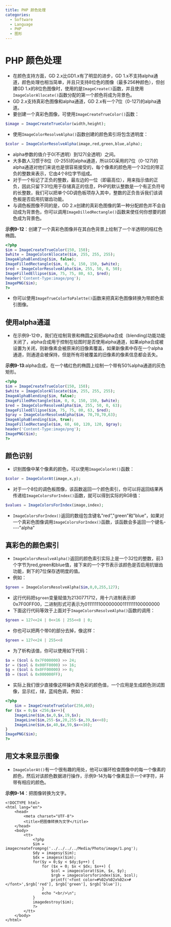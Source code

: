 ```yaml
---
title: PHP 颜色处理
categories:
  - Software
  - Language
  - PHP
  - 图形
---
```

# PHP 颜色处理

- 在颜色支持方面，GD 2.x比GD1.x有了明显的进步，GD 1.x不支持alpha通道，颜色处理也相当简单，并且只支持8位色的图像（最多256种颜色），但创建GD 1.x的8位色图像时，使用的是`ImageCreate()`函数，并且使用`ImageColorAllocate()`函数分配的第一个颜色将成为背景色。
- GD 2.x支持真彩色图像和alpha通道，GD 2.x有一个7位（0-127)的alpha通道。
- 要创建一个真彩色图像，可使用`ImageCreateTrueColor()`函数：

```php
$image = ImageCreateTrueColor(width,height);
```

- 使用`ImageColorResolveAlpha()`函数创建的颜色索引将包含透明度：

```php
$color = ImageColorResolveAlpha(image,red,green,blue,alpha);
```

- alpha参数的值介于0(不透明）到127(全透明）之间。
- 大多数人习惯于8位（0-255)的alpha通道，所以GD采用的7位（0-127)的alpha通道对他们来说也是很容易接受的，每个像素的颜色用一个32位的带正负的整数来表示，它由4个8位字节组成。
- 对于一个标记了正负的整数，最左边的一位（即最高位），用来指示值的正负，因此只留下31位用于存储真正的信息，PHP的默认整数是一个有正负符号的长整数，我们可以把单个GD调色板项存入其中，整数的正负告诉我们该调色板是否启用抗锯齿功能。
- 与调色板图像不同的是，GD 2.x创建的真彩色图像的第一种分配颜色并不会自动成为背景色，你可以调用`ImageDilledRectangle()`函数来使任何你想要的颜色成为背景色。

**示例9-12**：创建了一个真彩色图像并在其白色背景上绘制了一个半透明的桔红色椭圆。

```php
<?php
$im = ImageCreateTrueColor(150, 150);
$white = ImageColorAllocate($im, 255, 255, 255);
ImageAlphaBlending($im, false);
ImageFilledRectangle($im, 0, 0, 150, 150, $white);
$red = ImageColorResolveAlpha($im, 255, 50, 0, 50);
ImageFilledEllipse($im, 75, 75, 80, 63, $red);
header('Content-Type:image/png');
ImagePNG($im);
?>
```

- 你可以使用`ImageTrueColorToPalette()`函数来把真彩色图像转换为带颜色索引图像。

## 使用alpha通道

- 在示例9-12中，我们在绘制背景和椭圆之前把alpha合成（blending)功能功能关闭了，alpha合成用于控制在绘图时是否使用alpha通道，如果alpha合成被设置为关闭，则新像素会被原来的旧像素覆盖，如果新像素中存在一个alpha通道，则通道会被保持，但是所有将被覆盖的旧像素的像素信息都会丢失。

**示例9-13**:alpha合成，在一个橘红色的椭圆上绘制一个带有50%alpha通道的灰色矩形。

```php
<?php
$im = ImageCreateTrueColor(150, 150);
$white = ImageColorAllocate($im, 255, 255, 255);
ImageAlphaBlending($im, false);
ImageFilledRectangle($im, 0, 0, 150, 150, $white);
$red = ImageColorResolveAlpha($im, 255, 50, 0, 63);
ImageFilledEllipse($im, 75, 75, 80, 63, $red);
$gray = ImageColorResolveAlpha($im, 70,70,70,63);
ImageAlphaBlending($im, true);
ImageFilledRectangle($im, 60, 60, 120, 120, $gray);
header('Content-Type:image/png');
ImagePNG($im);
?>
```

## 颜色识别

- 识别图像中某个像素的颜色，可以使用`ImageColorAt()`函数：

```php
$color = ImageColorAt(image,x,y);
```

- 对于一个8位的调色板图像，该函数返回一个颜色索引，你可以将返回结果再传递给`ImageColorsForIndex()`函数，就可以得到实际的RGB值：

```php
$values = ImageColorsForIndex(image,index);
```

- `ImageColorsForIndex()`返回的数组包含键名"red”,"green”和"blue”，如果对一个真彩色图像调用`ImageColorsForIndex()`函数，该函数会多返回一个键名----"alpha"

## 真彩色的颜色索引

- `ImageColorsResolveAlpha()`返回的颜色索引实际上是一个32位的整数，前3个字节为red,green和blue值，接下来的一个字节表示该颜色是否启用抗锯齿功能，剩下的7位保存透明度的值。
- 例如：

```php
$green = ImageColorsResolveAlpha($im,0,0,255,127);
```

- 这行代码把`$green`变量赋值为2130771712，用十六进制表示即0x7F00FF00，二进制形式可表示为01111111000000001111111100000000
- 下面这行代码等效于上面对于`ImageColorsResolveAlpha()`函数的调用：

```php
$green = 127<<24 | 0<<16 | 255<<8 | 0;
```

- 你也可以把两个带0的部分去掉，像这样：

```php
$green = 127<<24 | 255<<8
```

- 为了析构该值，你可以使用如下代码：

```php
$a = ($col & 0x7F000000) >> 24;
$r = ($col & 0x00FF0000) >> 16;
$g = ($col & 0x0FF00000) >> 8;
$b = ($col & 0x000000FF);
```

- 实际上我们很少直接像这样操作真色彩的颜色值，一个应用是生成颜色测试图像，显示红，绿，蓝纯色调，例如：

```php
<?php
    $im = ImageCreateTrueColor(256,60);
for ($x = 0;$x <256;$x++){
    ImageLine($im,$x,0,$x,19,$x);
    ImageLine($im,255-$x,20,255-$x,39,$x<<8);
    ImageLine($im,$x,40,$x,59,$x<<16);
}
ImagePNG($im);
?>
```

## 用文本来显示图像

- `ImageColorAt()`有一个很有趣的用处，他可以循环检查图像中的每一个像素的颜色，然后对该颜色数据进行操作，示例9-14为每个像素显示一个#字符，并带有相应的颜色。

**示例9-14**：把图像转换为文字。

```php+HTML
<!DOCTYPE html>
<html lang="en">
    <head>
        <meta charset="UTF-8">
        <title>把图像转换为文字</title>
    </head>
    <body>
        <tt>
            <?php
            $im = imagecreatefrompng('../../../../Media/Photo/image/1.png');
            $dy = imagesy($im);
            $dx = imagesx($im);
            for($y = 0;$y < $dy;$y++) {
                for ($x = 0; $x < $dx; $x++) {
                    $col = imagecolorat($im, $x, $y);
                    $rgb = imagecolorsforindex($im, $col);
                    printf('<font color=#%02x%02x%02x>#</font>',$rgb['red'], $rgb['green'], $rgb['blue']);
                }
                echo "<br/>\n";
            }
            imagedestroy($im);
            ?>
        </tt>
    </body>
</html>
```

